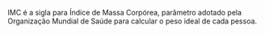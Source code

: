 IMC é a sigla para Índice de Massa Corpórea, parâmetro adotado pela Organização Mundial de Saúde para calcular o peso ideal de cada pessoa.

